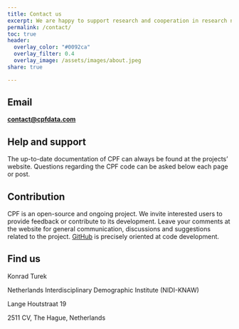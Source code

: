 ```yaml
---
title: Contact us
excerpt: We are happy to support research and cooperation in research network by linking people and institutions. Do not hesitate to contact us!
permalink: /contact/
toc: true
header:
  overlay_color: "#0092ca"
  overlay_filter: 0.4
  overlay_image: /assets/images/about.jpeg
share: true 

---
```



## Email

**[contact@cpfdata.com](mailto:contact@cpfdata.com)**


## Help and support

The up-to-date documentation of CPF can always be found at the projects’ website. Questions regarding the CPF code can be asked below each page or post.

## Contribution

CPF is an open-source and ongoing project. We invite interested users to provide feedback or contribute to its development. Leave your comments at the website for general communication, discussions and suggestions related to the project. [GitHub](https://github.com/cpfdata) is precisely oriented at code development. 


## Find us

Konrad Turek

Netherlands Interdisciplinary Demographic Institute (NIDI-KNAW)

Lange Houtstraat 19

2511 CV, The Hague, Netherlands